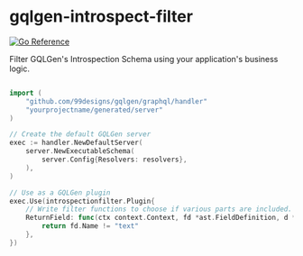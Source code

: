 # gqlgen-introspect-filter

[![Go Reference](https://pkg.go.dev/badge/github.com/ec2-software/gqlgen-introspect-filter.svg)](https://pkg.go.dev/github.com/ec2-software/gqlgen-introspect-filter)

Filter GQLGen's Introspection Schema using your application's business logic.

```go

import (
    "github.com/99designs/gqlgen/graphql/handler"
    "yourprojectname/generated/server"
)

// Create the default GQLGen server
exec := handler.NewDefaultServer(
	server.NewExecutableSchema(
        server.Config{Resolvers: resolvers},
    ),
)

// Use as a GQLGen plugin
exec.Use(introspectionfilter.Plugin{
	// Write filter functions to choose if various parts are included.
	ReturnField: func(ctx context.Context, fd *ast.FieldDefinition, d *ast.Definition) bool { 
		return fd.Name != "text" 
	},
})
```

